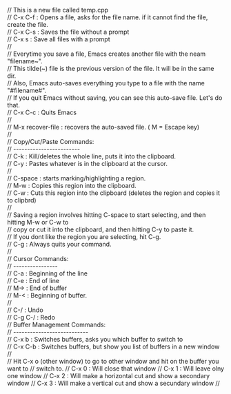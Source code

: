 // This is a new file called temp.cpp  
// C-x C-f : Opens a file, asks for the file name. if it cannot find the file, create the file.  
// C-x C-s : Saves the file without a prompt  
// C-x s   : Save all files with a prompt  
//  
// Everytime you save a file, Emacs creates another file with the neam "filename~".  
// This tilde(~) file is the previous version of the file. It will be in the same dir.  
// Also, Emacs auto-saves everything you type to a file with the name "#filename#".  
// If you quit Emacs without saving, you can see this auto-save file. Let's do that.  
// C-x C-c : Quits Emacs  
//  
// M-x recover-file : recovers the auto-saved file. ( M = Escape key)  
//  
// Copy/Cut/Paste Commands:  
// ------------------------  
// C-k     : Kill/deletes the whole line, puts it into the clipboard.  
// C-y     : Pastes whatever is in the clipboard at the cursor.  
//  
// C-space : starts marking/highlighting a region.  
// M-w     : Copies this region into the clipboard.  
// C-w     : Cuts this region into the clipboard (deletes the region and copies it to clipbrd)  
//  
// Saving a region involves hitting C-space to start selecting, and then hitting M-w or C-w to  
// copy or cut it into the clipboard, and then hitting C-y to paste it.  
// If you dont like the region you are selecting, hit C-g.  
// C-g     : Always quits your command.  
//  
// Cursor Commands:  
// ----------------  
// C-a     : Beginning of the line  
// C-e     : End of line  
// M->     : End of buffer  
// M-<     : Beginning of buffer.  
//  
// C-/     : Undo  
// C-g C-/ : Redo  
// Buffer Management Commands:  
// ---------------------------  
// C-x b   : Switches buffers, asks you which buffer to switch to  
// C-x C-b : Switches buffers, but show you list of buffers in a new window  
//   
// Hit C-x o (other window) to go to other window and hit <enter> on the buffer you want to 
// switch to.
// C-x 0   : Will close that window
// C-x 1   : Will leave olny one window
// C-x 2   : Will make a horizontal cut and show a secondary window
// C-x 3   : Will make a vertical cut and show a secundary window
//
